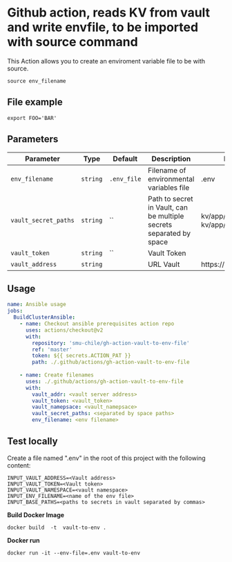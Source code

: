 # Github action, reads KV from vault and write envfile, to be imported with source command

This Action allows you to create an enviroment variable file to be with source.

`````
source env_filename
`````


## File example
`````
export FOO='BAR'
`````

## Parameters
| Parameter | Type | Default | Description | Example |
|-----------|------|---------|-------------|-------------|
| `env_filename` | `string` | `.env_file` | Filename of environmental variables file | .env |
| `vault_secret_paths` | `string` | `` |  Path to secret in Vault, can be multiple secrets separated by space | kv/app/develop/input kv/app/develop/output | 
| `vault_token` | `string` | `` | Vault Token | |
| `vault_address` | `string` | | URL Vault | https://vault:8200 |

## Usage
```yaml
name: Ansible usage
jobs:
  BuildClusterAnsible:
    - name: Checkout ansible prerequisites action repo
      uses: actions/checkout@v2
      with:
        repository: 'smu-chile/gh-action-vault-to-env-file'
        ref: 'master'
        token: ${{ secrets.ACTION_PAT }} 
        path: ./.github/actions/gh-action-vault-to-env-file
        
    - name: Create filenames
      uses: ./.github/actions/gh-action-vault-to-env-file
      with:
        vault_addr: <vault server address>
        vault_token: <vault_token>
        vault_namepsace: <vault_namepsace>
        vault_secret_paths: <separated by space paths>
        env_filename: <env filename> 
```


## Test locally

Create a file named ".env" in the root of this project with the following content:

`````
INPUT_VAULT_ADDRESS=<Vault address>
INPUT_VAULT_TOKEN=<Vault token>
INPUT_VAULT_NAMESPACE=<vault namespace>
INPUT_ENV_FILENAME=<name of the env file>
INPUT_BASE_PATHS=<paths to secrets in vault separated by commas>
`````

**Build Docker Image**

````
docker build  -t  vault-to-env .
````

**Docker run**

````
docker run -it --env-file=.env vault-to-env
````